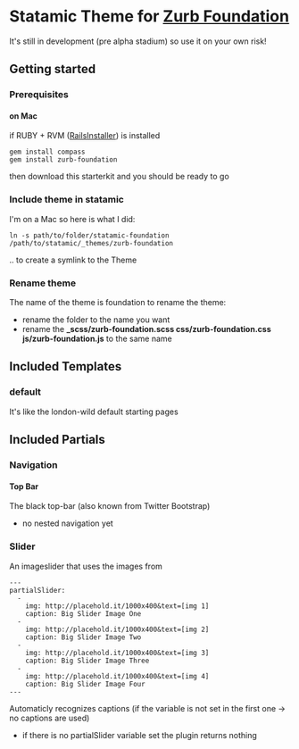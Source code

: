 # Statamic Theme for [Zurb Foundation](http://foundation.zurb.com)
It's still in development (pre alpha stadium) so use it on your own risk!

## Getting started
### Prerequisites
#### on Mac
if RUBY + RVM ([RailsInstaller](http://railsinstaller.org/#osx)) is installed

	gem install compass
	gem install zurb-foundation
	
then download this starterkit and you should be ready to go


### Include theme in statamic
I'm on a Mac so here is what I did: 

    ln -s path/to/folder/statamic-foundation /path/to/statamic/_themes/zurb-foundation
    
.. to create a symlink to the Theme

### Rename theme
The name of the theme is foundation to rename the theme:
- rename the folder to the name you want
- rename the **_scss/zurb-foundation.scss css/zurb-foundation.css js/zurb-foundation.js** to the same name

## Included Templates
### default
It's like the london-wild default starting pages

## Included Partials
### Navigation
#### Top Bar
The black top-bar (also known from Twitter Bootstrap)
- no nested navigation yet

### Slider
An imageslider that uses the images from

	---
	partialSlider:
	  -
        img: http://placehold.it/1000x400&text=[img 1]
    	caption: Big Slider Image One
  	  - 
        img: http://placehold.it/1000x400&text=[img 2]
    	caption: Big Slider Image Two
  	  - 
        img: http://placehold.it/1000x400&text=[img 3]
        caption: Big Slider Image Three
      - 
        img: http://placehold.it/1000x400&text=[img 4]
        caption: Big Slider Image Four
    ---
    
Automaticly recognizes captions (if the variable is not set in the first one -> no captions are used)

- if there is no partialSlider variable set the plugin returns nothing

	